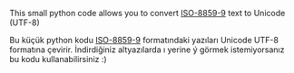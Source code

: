 This small python code allows you to convert [ISO-8859-9](https://en.wikipedia.org/wiki/ISO/IEC_8859-9) text to Unicode (UTF-8)

Bu küçük python kodu [ISO-8859-9](https://en.wikipedia.org/wiki/ISO/IEC_8859-9) formatındaki yazıları Unicode UTF-8 formatına çevirir. İndirdiğiniz altyazılarda ı yerine ý görmek istemiyorsanız bu kodu kullanabilirsiniz :)

